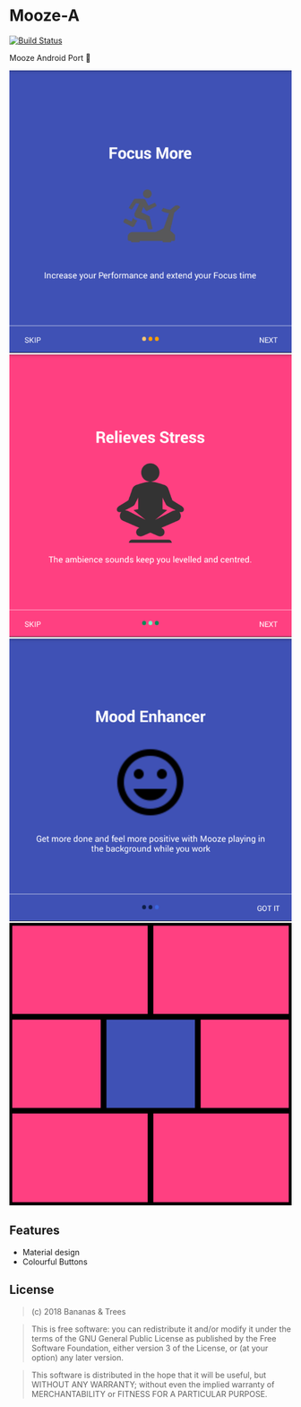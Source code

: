 # Mooze-A

[![Build Status](https://travis-ci.org/dennisotugo/Mooze-A.svg?branch=master)](https://travis-ci.org/dennisotugo/Mooze-A)

Mooze Android Port 🍋

![](IMG_20180303_034946.png)
![](IMG_20180303_035005.png)
![](IMG_20180303_035022.png)
![](IMG_20180303_035107.png)
  
## Features
- Material design
- Colourful Buttons

## License

>(c) 2018 Bananas & Trees 

>This is free software: you can redistribute it and/or modify it under the terms of the GNU General Public License as published by the Free Software Foundation, either version 3 of the License, or (at your option) any later version. 

>This software is distributed in the hope that it will be useful, but WITHOUT ANY WARRANTY; without even the implied warranty of MERCHANTABILITY or FITNESS FOR A PARTICULAR PURPOSE.
